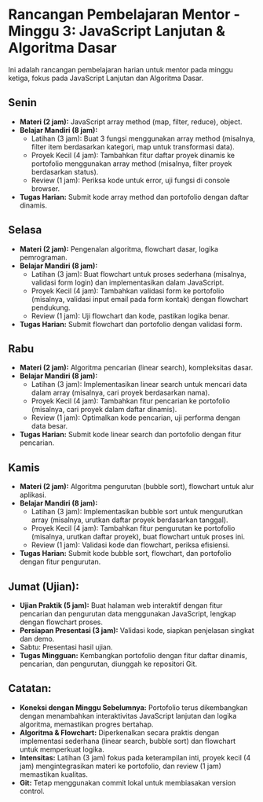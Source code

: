 # Rancangan Pembelajaran Mentor - Minggu 3: JavaScript Lanjutan & Algoritma Dasar

Ini adalah rancangan pembelajaran harian untuk mentor pada minggu ketiga, fokus pada JavaScript Lanjutan dan Algoritma Dasar.

## Senin

*   **Materi (2 jam):** JavaScript array method (map, filter, reduce), object.
*   **Belajar Mandiri (8 jam):**
    *   Latihan (3 jam): Buat 3 fungsi menggunakan array method (misalnya, filter item berdasarkan kategori, map untuk transformasi data).
    *   Proyek Kecil (4 jam): Tambahkan fitur daftar proyek dinamis ke portofolio menggunakan array method (misalnya, filter proyek berdasarkan status).
    *   Review (1 jam): Periksa kode untuk error, uji fungsi di console browser.
*   **Tugas Harian:** Submit kode array method dan portofolio dengan daftar dinamis.

## Selasa

*   **Materi (2 jam):** Pengenalan algoritma, flowchart dasar, logika pemrograman.
*   **Belajar Mandiri (8 jam):**
    *   Latihan (3 jam): Buat flowchart untuk proses sederhana (misalnya, validasi form login) dan implementasikan dalam JavaScript.
    *   Proyek Kecil (4 jam): Tambahkan validasi form ke portofolio (misalnya, validasi input email pada form kontak) dengan flowchart pendukung.
    *   Review (1 jam): Uji flowchart dan kode, pastikan logika benar.
*   **Tugas Harian:** Submit flowchart dan portofolio dengan validasi form.

## Rabu

*   **Materi (2 jam):** Algoritma pencarian (linear search), kompleksitas dasar.
*   **Belajar Mandiri (8 jam):**
    *   Latihan (3 jam): Implementasikan linear search untuk mencari data dalam array (misalnya, cari proyek berdasarkan nama).
    *   Proyek Kecil (4 jam): Tambahkan fitur pencarian ke portofolio (misalnya, cari proyek dalam daftar dinamis).
    *   Review (1 jam): Optimalkan kode pencarian, uji performa dengan data besar.
*   **Tugas Harian:** Submit kode linear search dan portofolio dengan fitur pencarian.

## Kamis

*   **Materi (2 jam):** Algoritma pengurutan (bubble sort), flowchart untuk alur aplikasi.
*   **Belajar Mandiri (8 jam):**
    *   Latihan (3 jam): Implementasikan bubble sort untuk mengurutkan array (misalnya, urutkan daftar proyek berdasarkan tanggal).
    *   Proyek Kecil (4 jam): Tambahkan fitur pengurutan ke portofolio (misalnya, urutkan daftar proyek), buat flowchart untuk proses ini.
    *   Review (1 jam): Validasi kode dan flowchart, periksa efisiensi.
*   **Tugas Harian:** Submit kode bubble sort, flowchart, dan portofolio dengan fitur pengurutan.

## Jumat (Ujian):

*   **Ujian Praktik (5 jam):** Buat halaman web interaktif dengan fitur pencarian dan pengurutan data menggunakan JavaScript, lengkap dengan flowchart proses.
*   **Persiapan Presentasi (3 jam):** Validasi kode, siapkan penjelasan singkat dan demo.
*   Sabtu: Presentasi hasil ujian.
*   **Tugas Mingguan:** Kembangkan portofolio dengan fitur daftar dinamis, pencarian, dan pengurutan, diunggah ke repositori Git.

## Catatan:

*   **Koneksi dengan Minggu Sebelumnya:** Portofolio terus dikembangkan dengan menambahkan interaktivitas JavaScript lanjutan dan logika algoritma, memastikan progres bertahap.
*   **Algoritma & Flowchart:** Diperkenalkan secara praktis dengan implementasi sederhana (linear search, bubble sort) dan flowchart untuk memperkuat logika.
*   **Intensitas:** Latihan (3 jam) fokus pada keterampilan inti, proyek kecil (4 jam) mengintegrasikan materi ke portofolio, dan review (1 jam) memastikan kualitas.
*   **Git:** Tetap menggunakan commit lokal untuk membiasakan version control.